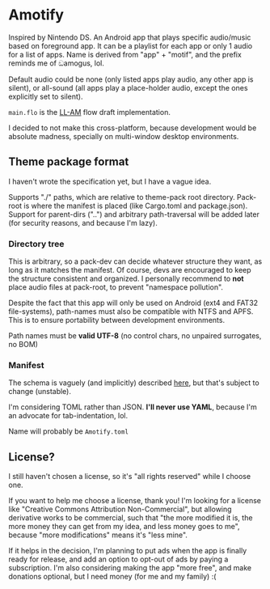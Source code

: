 # Amotify
Inspired by Nintendo DS. An Android app that plays specific audio/music based on foreground app. It can be a playlist for each app or only 1 audio for a list of apps. Name is derived from "app" + "motif", and the prefix reminds me of ඞamogus, lol.

Default audio could be none (only listed apps play audio, any other app is silent), or all-sound (all apps play a place-holder audio, except the ones explicitly set to silent).

`main.flo` is the [LL-AM](https://llamalab.com/automate) flow draft implementation.

I decided to not make this cross-platform, because development would be absolute madness, specially on multi-window desktop environments.

## Theme package format
I haven't wrote the specification yet, but I have a vague idea.

Supports "./" paths, which are relative to theme-pack root directory. Pack-root is where the manifest is placed (like Cargo.toml and package.json). Support for parent-dirs ("..") and arbitrary path-traversal will be added later (for security reasons, and because I'm lazy).

### Directory tree
This is arbitrary, so a pack-dev can decide whatever structure they want, as long as it matches the manifest. Of course, devs are encouraged to keep the structure consistent and organized.
I personally recommend to **not** place audio files at pack-root, to prevent "namespace pollution".

Despite the fact that this app will only be used on Android (ext4 and FAT32 file-systems), path-names must also be compatible with NTFS and APFS. This is to ensure portability between development environments.

Path names must be **valid UTF-8** (no control chars, no unpaired surrogates, no BOM)

### Manifest
The schema is vaguely (and implicitly) described [here](main.flo), but that's subject to change (unstable).

I'm considering TOML rather than JSON. **I'll never use YAML**, because I'm an advocate for tab-indentation, lol.

Name will probably be `Amotify.toml`

## License?
I still haven't chosen a license, so it's "all rights reserved" while I choose one.

If you want to help me choose a license, thank you! I'm looking for a license like "Creative Commons Attribution Non-Commercial", but allowing derivative works to be commercial, such that "the more modified it is, the more money they can get from my idea, and less money goes to me", because "more modifications" means it's "less mine".

If it helps in the decision, I'm planning to put ads when the app is finally ready for release, and add an option to opt-out of ads by paying a subscription. I'm also considering making the app "more free", and make donations optional, but I need money (for me and my family) :(
